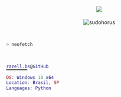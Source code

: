 <h1 align="center">
    <img src="https://readme-typing-svg.herokuapp.com/?font=Righteous&color=d133ff&size=35&center=true&vCenter=true&width=500&height=70&duration=4000&lines=Hi!+👋;+I'm+Razell!;" />
</h1>

<p align="center">
  <img src="https://komarev.com/ghpvc/?username=Razell505&label=Profile%20views&color=blueviolet&style=flat" alt="sudohorus" />
</p>
<br>

```zsh
> neofetch
```
<br>


```lua
razell.bs@GitHub
▔▔▔▔▔▔▔▔
OS: Windows 10 x64
Location: Brasil, SP
Languages: Python
```
